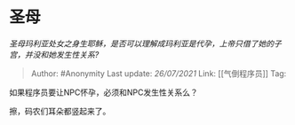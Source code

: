 # 圣母
*圣母玛利亚处女之身生耶稣，是否可以理解成玛利亚是代孕，上帝只借了她的子宫，并没和她发生性关系?*

> Author: #Anonymity 
> Last update: *26/07/2021* 
> Link: [[气倒程序员]]
> Tag:   

如果程序员要让NPC怀孕，必须和NPC发生性关系么？

擦，码农们耳朵都竖起来了。


